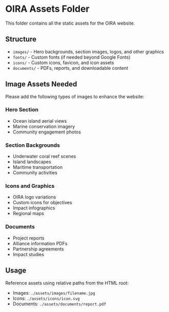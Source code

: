 # OIRA Assets Folder

This folder contains all the static assets for the OIRA website.

## Structure

- `images/` - Hero backgrounds, section images, logos, and other graphics
- `fonts/` - Custom fonts (if needed beyond Google Fonts)
- `icons/` - Custom icons, favicon, and icon assets
- `documents/` - PDFs, reports, and downloadable content

## Image Assets Needed

Please add the following types of images to enhance the website:

### Hero Section
- Ocean island aerial views
- Marine conservation imagery
- Community engagement photos

### Section Backgrounds
- Underwater coral reef scenes
- Island landscapes
- Maritime transportation
- Community activities

### Icons and Graphics
- OIRA logo variations
- Custom icons for objectives
- Impact infographics
- Regional maps

### Documents
- Project reports
- Alliance information PDFs
- Partnership agreements
- Impact studies

## Usage

Reference assets using relative paths from the HTML root:
- Images: `./assets/images/filename.jpg`
- Icons: `./assets/icons/icon.svg`
- Documents: `./assets/documents/report.pdf`
